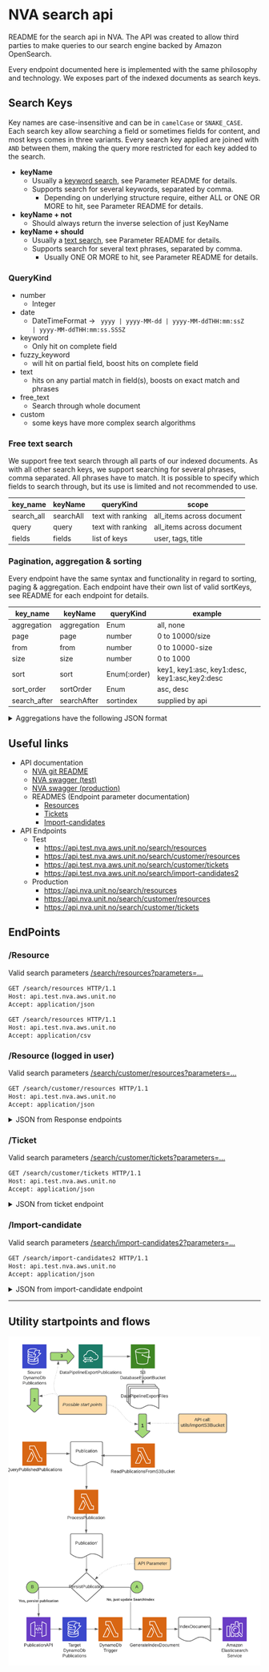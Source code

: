 # NVA search api

README for the search api in NVA. The API was created to allow third parties to make queries to our search engine backed
by Amazon OpenSearch.

Every endpoint documented here is implemented with the same philosophy and technology. We exposes part of the indexed
documents as search keys.

## Search Keys

Key names are case-insensitive and can be in <code>camelCase</code> or <code>SNAKE_CASE</code>. Each search key allow
searching a field or sometimes fields for content, and most keys comes
in three variants.
Every search key applied are joined with <code>AND</code> between them, making the query more restricted for each key
added to the search.

- **keyName**
    - Usually a [keyword search](https://opensearch.org/docs/2.13/field-types/supported-field-types/keyword/), see
      Parameter README for details.
    - Supports search for several keywords, separated by comma.
        - Depending on underlying structure require, either ALL or ONE OR MORE to hit, see Parameter README for details.
- **keyName + not**
    - Should always return the inverse selection of just KeyName
- **keyName + should**
    - Usually a [text search](https://opensearch.org/docs/2.13/field-types/supported-field-types/text/), see Parameter
      README for details.
    - Supports search for several text phrases, separated by comma.
        - Usually ONE OR MORE to hit, see Parameter README for details.

### QueryKind

* number
    * Integer
* date
    * DateTimeFormat -> <code> yyyy | yyyy-MM-dd | yyyy-MM-ddTHH:mm:ssZ | yyyy-MM-ddTHH:mm:ss.SSSZ</code>
* keyword
    * Only hit on complete field
* fuzzy_keyword
    * will hit on partial field, boost hits on complete field
* text
    * hits on any partial match in field(s), boosts on exact match and phrases
* free_text
    * Search through whole document
* custom
    * some keys have more complex search algorithms

### Free text search

We support free text search through all parts of our indexed documents. As with all other search keys, we support
searching for several phrases, comma separated. All phrases have to match.
It is possible to specify which fields to search through, but its use is limited and not recommended to use.

| key_name   | keyName   | queryKind         | scope                     |
|------------|-----------|-------------------|---------------------------|
| search_all | searchAll | text with ranking | all_items across document |
| query      | query     | text with ranking | all_items across document |
| fields     | fields    | list of keys      | user, tags, title         |

### Pagination, aggregation & sorting

Every endpoint have the same syntax and functionality in regard to sorting, paging & aggregation.
Each endpoint have their own list of valid sortKeys, see README for each endpoint for details.

| key_name     | keyName     | queryKind    | example                                       |
|--------------|-------------|--------------|-----------------------------------------------|
| aggregation  | aggregation | Enum         | all, none                                     |
| page         | page        | number       | 0 to 10000/size                               |
| from         | from        | number       | 0 to 10000-size                               |
| size         | size        | number       | 0 to 1000                                     |
| sort         | sort        | Enum(:order) | key1, key1:asc, key1:desc, key1:asc,key2:desc |
| sort_order   | sortOrder   | Enum         | asc, desc                                     |
| search_after | searchAfter | sortindex    | supplied by api                               |

<details>
<summary>Aggregations have the following JSON format</summary>

**"id"** is the current query with the selected aggregation/filter added to it, useful for drill-downs into
sub-selections of the resource.

If you want to filter on an aggregation without the current filter included, you can construct a search key by using the
aggregation name + key value .
(i.e. type=RequestType)

```JSON
{
  "type": {
    "id": "https://unset/resource/search?type=RequestType&aggregation=all&size=10&from=0",
    "key": "RequestType",
    "count": 1,
    "labels": {
      "nb": "Første type",
      "en": "First kind"
    }
  }
}
```

</details>

## Useful links

- API documentation
    - [NVA git README](https://github.com/BIBSYSDEV/nva-api-documentation/blob/main/README.md)
    - [NVA swagger (test)](https://swagger-ui.test.nva.aws.unit.no/#/NVA+Public+Search+API)
    - [NVA swagger (production)](https://swagger-ui.nva.unit.no/#/NVA+Public+Search+API)
    - READMES (Endpoint parameter documentation)
        - [Resources](search-commons/src/main/java/no/unit/nva/search2/resource.md)
        - [Tickets](search-commons/src/main/java/no/unit/nva/search2/ticket.md)
        - [Import-candidates](search-commons/src/main/java/no/unit/nva/search2/importCandidate.md)
- API Endpoints
    - Test
        - https://api.test.nva.aws.unit.no/search/resources
        - https://api.test.nva.aws.unit.no/search/customer/resources
        - https://api.test.nva.aws.unit.no/search/customer/tickets
        - https://api.test.nva.aws.unit.no/search/import-candidates2
    - Production
        - https://api.nva.unit.no/search/resources
        - https://api.nva.unit.no/search/customer/resources
        - https://api.nva.unit.no/search/customer/tickets

## EndPoints

### /Resource

Valid search parameters [/search/resources?parameters=...](search-commons/src/main/java/no/unit/nva/search2/resource.md)

```http request
GET /search/resources HTTP/1.1
Host: api.test.nva.aws.unit.no
Accept: application/json
```

```http request
GET /search/resources HTTP/1.1
Host: api.test.nva.aws.unit.no
Accept: application/csv
```

### /Resource (logged in user)

Valid search
parameters [/search/customer/resources?parameters=...](search-commons/src/main/java/no/unit/nva/search2/resource.md)

```http request
GET /search/customer/resources HTTP/1.1
Host: api.test.nva.aws.unit.no
Accept: application/json
```

<details>
<summary>JSON from Response endpoints</summary>

```JSON
{
  "id": "https://api.dev.nva.aws.unit.no/search/resources",
  "totalHits": 120387,
  "hits": [],
  "nextResults": "https://api.dev.nva.aws.unit.no/search/resources?aggregation=all&size=10&from=20",
  "previousResults": "https://api.dev.nva.aws.unit.no/search/resources?aggregation=all&size=10&from=0",
  "aggregations": {
    "type": [],
    "license": [],
    "contributor": [],
    "journal": [],
    "series": [],
    "contextType": [],
    "course": [],
    "publisher": [],
    "files": [],
    "fundingSource": [],
    "scientificIndex": [],
    "status": [],
    "topLevelOrganization": []
  },
  "@context": "https://bibsysdev.github.io/src/search/paginated-search-result.json"
}
```

</details>

### /Ticket

Valid search parameters
[/search/customer/tickets?parameters=...](search-commons/src/main/java/no/unit/nva/search2/ticket.md)

```http request
GET /search/customer/tickets HTTP/1.1
Host: api.test.nva.aws.unit.no
Accept: application/json
```

<details>
<summary>JSON from ticket endpoint</summary>

```JSON
{
  "id": "https://api.dev.nva.aws.unit.no/search/customer/tickets",
  "totalHits": 120387,
  "hits": [],
  "nextResults": "https://api.dev.nva.aws.unit.no/search/customer/tickets?aggregation=all&size=10&from=20",
  "previousResults": "https://api.dev.nva.aws.unit.no/search/customer/tickets?aggregation=all&size=10&from=0",
  "aggregations": {
    "type": [],
    "notifications": [],
    "status": [],
    "byUserPending": []
  },
  "@context": "https://bibsysdev.github.io/src/search/paginated-search-result.json"
}
```

</details>

### /Import-candidate

Valid search parameters
[/search/import-candidates2?parameters=...](search-commons/src/main/java/no/unit/nva/search2/importCandidate.md)

```http request
GET /search/import-candidates2 HTTP/1.1
Host: api.test.nva.aws.unit.no
Accept: application/json
```

<details>
<summary>JSON from import-candidate endpoint</summary>

```JSON
{
  "id": "https://api.dev.nva.aws.unit.no/search/importcandidates2",
  "totalHits": 120387,
  "hits": [],
  "nextResults": "https://api.dev.nva.aws.unit.no/search/importcandidates2?aggregation=all&size=10&from=20",
  "previousResults": "https://api.dev.nva.aws.unit.no/search/importcandidates2?aggregation=all&size=10&from=0",
  "aggregations": {},
  "@context": "https://bibsysdev.github.io/src/search/paginated-search-result.json"
}
```
</details>

  
---

## Utility startpoints and flows ###
![](utilities_flow.png)
